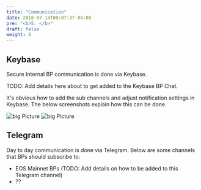 ```yaml
---
title: "Communication"
date: 2018-07-14T09:07:37-04:00
pre: "<b>5. </b>"
draft: false
weight: 6
---
```


## Keybase 

Secure Internal BP communication is done via Keybase. 

TODO: Add details here about to get added to the Keybase BP Chat.  

It's obvious how to add the sub channels and adjust notification settings in Keybase. The below screenshots explain how this can be done. 

![big Picture](/BP/communication/images/enablechannels.png)
![big Picture](/BP/communication/images/notifications.png)

## Telegram

Day to day communication is done via Telegram. Below are some channels that BPs should subscribe to:

- EOS Mainnet BPs  (TODO: Add details on how to be added to this Telegram channel)
- ?? 



